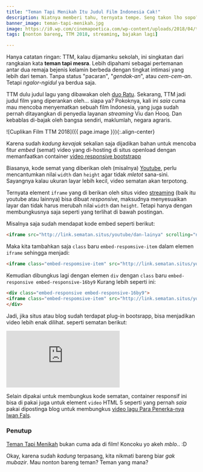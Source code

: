 ```yaml
---
title: "Teman Tapi Menikah Itu Judul Film Indonesia Cak!"
description: Niatnya memberi tahu, ternyata tempe. Seng takon lho sopo?
banner_image: teman-tapi-menikah.jpg
image: https://i0.wp.com/cinemapoetica.com/wp-content/uploads/2018/04/teman-tapi-menikah_hlgh_.jpg
tags: [nonton bareng, TTM 2018, streaming, bajakan lagi]

---
```

Hanya catatan ringan: TTM, kalau dijamanku sekolah, ini singkatan dari rangkaian kata **teman tapi mesra**. Lebih dipahami sebagai pertemanan antar dua remaja bejenis kelamin berbeda dengan tingkat intimasi yang lebih dari teman. Tanpa status "pacaran", "_gendak-an_", atau _cem-cem-an_. Tetapi _ngalor-ngidul_ ya berdua saja.
<!--more-->

TTM dulu judul lagu yang dibawakan oleh [duo Ratu](https://id.m.wikipedia.org/wiki/Ratu_(grup_musik)). Sekarang, TTM jadi judul film yang diperankan oleh... siapa ya?  Pokoknya, kali ini _saia_ cuma mau mencoba menyematkan sebuah film Indonesia, yang juga sudah pernah ditayangkan di penyedia layanan _streaming_ Viu dan Hooq. Dan kebablas di-bajak oleh bangsa sendiri, maklumlah, negara agraris.

![Cuplikan Film TTM 2018]({{ page.image }}){:.align-center}

Karena sudah _kadung kevajak_ sekalian saja dijadikan bahan untuk mencoba fitur _embed_ (semat) video yang di-hosting di situs openload dengan memanfaatkan container [video responsive bootstrapp](https://getbootstrap.com/docs/4.1/utilities/embed/)

Biasanya, kode semat yang diberikan oleh (misalnya) [Youtube](https://www.youtube.com), perlu mencantumkan nilai `width` dan `height` agar tidak _mletot_ sana-sini. Sayangnya kalau ukuran layar lebih kecil, video sematan akan terpotong.

Ternyata element `iframe` yang di berikan oleh situs video [streaming](https://www.paciran.com/2018/08/19/aplikasi-streaming-bola-eropa-paling-lengkap.html) (baik itu youtube atau lainnya) bisa dibuat _responsive_, maksudnya menyesuaikan layar dan tidak harus merubah nilai `width` dan `height`. Tetapi hanya dengan membungkusnya saja seperti yang terlihat di bawah postingan.

Misalnya saja sudah mendapat kode embed seperti berikut:
```html
<iframe src="http://link.sematan.situs/youtube/dan-lainya" scrolling="no" frameborder="0" width="700" height="340" allowfullscreen="true" webkitallowfullscreen="true" mozallowfullscreen="true"></iframe>
```
Maka kita tambahkan saja `class` baru `embed-respomsive-item` dalam elemen `iframe` sehingga menjadi:
```html
<iframe class="embed-respomsive-item" src="http://link.sematan.situs/youtube/dan-lainya" scrolling="no" frameborder="0" width="auto" height="auto" allowfullscreen="true" webkitallowfullscreen="true" mozallowfullscreen="true"></iframe>
```
Kemudian dibungkus lagi dengan elemen `div` dengan `class` baru `embed-responsive embed-responsive-16by9` Kurang lebih seperti ini:
```html
<div class="embed-responsive embed-responsive-16by9">
<iframe class="embed-respomsive-item" src="http://link.sematan.situs/youtube/dan-lainya" scrolling="no" frameborder="0" width="800" height="auto" allowfullscreen="true" webkitallowfullscreen="true" mozallowfullscreen="true"></iframe>
</div> 
```
Jadi, jika situs atau blog sudah terdapat plug-in bootsrapp, bisa menjadikan video lebih enak dilihat. seperti sematan berikut:

<div class="embed-responsive embed-responsive-16by9">
<iframe class="embed-respomsive-item" src="https://oload.stream/embed/T2p1vC2mzrQ" scrolling="no" frameborder="0" allowfullscreen="true" webkitallowfullscreen="true" mozallowfullscreen="true"></iframe>
</div>

Selain dipakai untuk membungkus kode sematan, container responsif ini bisa di pakai juga untuk element `video` HTML 5 seperti yang pernah _saia_ pakai dipostinga blog untuk membungkus [video lagu Para Penerka-nya Iwan Fals](https://www.paciran.com/2018/08/23/para-penerka-iwan-fals-noah.html).

### Penutup

[Teman Tapi Menikah]() bukan cuma ada di film! Koncoku yo akeh _mblo_.. :D

Okay, karena sudah _kadung_ terpasang, kita nikmati bareng biar _gak mubazir_. Mau nonton bareng teman? Teman yang mana?
